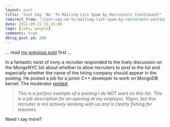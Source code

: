 ```yaml
---
layout: post
title: "Just Say 'No' To Mailing List Spam by Recruiters (Continued)"
redirect_from: "/just-say-no-to-mailing-list-spam-by-recruiters-continued/"
date: 2011-09-15 15:25:08
tags: [jobs, people]
comments: true
dblog_post_id: 268
---
```

... read [my previous post](/just-say-no-to-mailing-list-spam-by-recruiters) first ...

In a fantastic twist of irony a recruiter responded to the lively discussion on the MongoNYC list about whether to allow recruiters to post to the list and especially whether the name of the hiring company should appear in the posting. He posted a job for a junior C++ developer to work on MongoDB kernel. The moderator [replied](https://www.meetup.com/New-York-MongoDB-User-Group/messages/22580472/).

> _This is a perfect example of a posting I do NOT want on this list. This is a job description for an opening at my employer, 10gen, but this recruiter is not actively working with us and is clearly fishing for resumes._

Need I say more?

